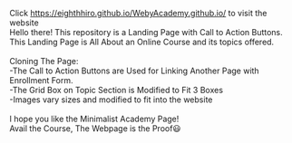 Click https://eighthhiro.github.io/WebyAcademy.github.io/ to visit the website <br>
Hello there! This repository is a Landing Page with Call to Action Buttons. <br>
This Landing Page is All About an Online Course and its topics offered. <br>
<br>
Cloning The Page: <br>
-The Call to Action Buttons are Used for Linking Another Page with Enrollment Form. <br>
-The Grid Box on Topic Section is Modified to Fit 3 Boxes <br>
-Images vary sizes and modified to fit into the website <br>
<br>
I hope you like the Minimalist Academy Page! <br> 
Avail the Course, The Webpage is the Proof😃
